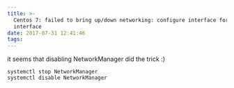 ```yaml
---
title: >-
  Centos 7: failed to bring up/down networking: configure interface for a trunk
  interface
date: 2017-07-31 12:41:46
tags:
---
```

it seems that disabling NetworkManager did the trick :)

```
systemctl stop NetworkManager
systemctl disable NetworkManager
```

